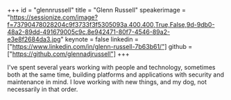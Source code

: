 ﻿+++
id = "glennrussell"
title = "Glenn Russell"
speakerimage = "https://sessionize.com/image?f=73790478028204c9f3733f3f5305093a,400,400,True,False,9d-9db0-48a2-89dd-491679005c9c.8e942471-80f7-4546-89a2-e3e8f2684da3.jpg"
keynote = false
linkedin = ["https://www.linkedin.com/in/glenn-russell-7b63b61/"]
github = ["https://github.com/glennadjrussell"]
+++

I've spent several years working with people and technology, sometimes both at the same time, building platforms and applications with security and maintenance in mind. I love working with new things, and my dog, not necessarily in that order.